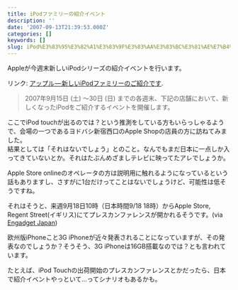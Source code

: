 ```yaml
---
title: iPodファミリーの紹介イベント
description: ''
date: '2007-09-13T21:39:53.000Z'
categories: []
keywords: []
slug: iPod%E3%83%95%E3%82%A1%E3%83%9F%E3%83%AA%E3%83%BC%E3%81%AE%E7%B4%B9%E4%BB%8B%E3%82%A4%E3%83%99%E3%83%B3%E3%83%88
---
```

Appleが今週末新しいiPodシリーズの紹介イベントを行います。

リンク: [アップル — 新しいiPodファミリーのご紹介です](http://www.apple.com/jp/articles/event/ipod/ "アップル - 新しいiPodファミリーのご紹介です").

> 2007年9月15日 (土) 〜30日 (日) までの各週末、下記の店舗において、新しくなったiPodをご紹介するイベントを開催します。

ここでiPod touchが出るのでは？という推測をしている方もいらっしゃるようで、会場の一つであるヨドバシ新宿西口のApple Shopの店員の方に訪ねてみました。  
結果としては「それはないでしょう」とのこと。なんでもまだ日本に一点しか入ってきていないとか。それはたぶんめざましテレビに映ってたアレでしょうか。

Apple Store onlineのオペレータの方は説明用に触れるようになっているという話もありますし、さすがに1台だけってことはないでしょうけど、可能性は低そうですね。

それはそうと、来週9月18日10時（日本時間9/18 18時）からApple Store, Regent Street(イギリス)にてプレスカンファレンスが開かれるそうです。(via [Engadget Japan](http://japanese.engadget.com/2007/09/13/9-18-mum-is-no-longer-the-word/))

欧州版iPhoneこと3G iPhoneが近々発表されることになっていますが、その発表なのでしょうか？そうそう、3G iPhoneは16GB搭載なのでは？とも言われています。

たとえば、iPod Touchの出荷開始のプレスカンファレンスとかだったら、日本で紹介イベントやっといて…ってシナリオもあるかも。